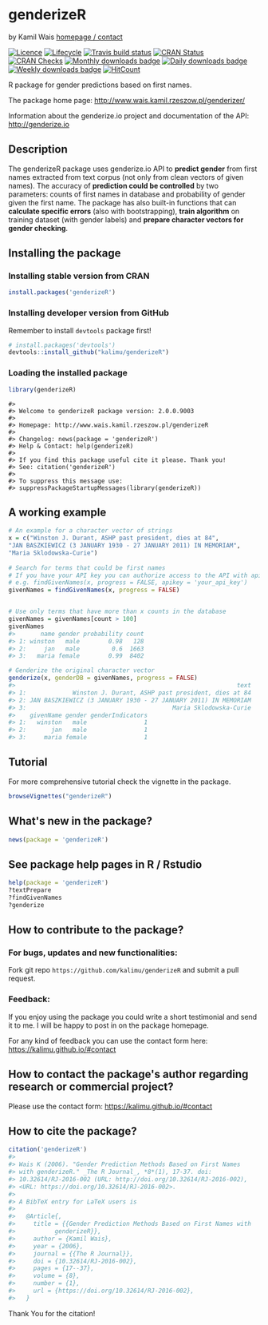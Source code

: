 
<!-- README.md is generated from README.Rmd. Please edit that file -->
genderizeR
==========

by Kamil Wais [homepage / contact](https://kalimu.github.io)

[![Licence](https://img.shields.io/badge/licence-MIT-blue.svg)](https://www.r-project.org/Licenses/MIT) [![Lifecycle](https://img.shields.io/badge/lifecycle-stable-brightgreen.svg)](https://www.tidyverse.org/lifecycle/) [![Travis build status](https://travis-ci.org/kalimu/genderizeR.png?branch=master)](https://travis-ci.org/kalimu/genderizeR) [![CRAN Status](http://www.r-pkg.org/badges/version/genderizeR)](https://cran.r-project.org/package=genderizeR) [![CRAN Checks](https://cranchecks.info/badges/summary/genderizeR)](https://cran.r-project.org/web/checks/check_results_genderizeR.html) [![Monthly downloads badge](http://cranlogs.r-pkg.org/badges/last-month/genderizeR)](https://cran.r-project.org/package=genderizeR) [![Daily downloads badge](https://cranlogs.r-pkg.org/badges/last-day/genderizeR?color=blue)](https://CRAN.R-project.org/package=genderizeR) [![Weekly downloads badge](https://cranlogs.r-pkg.org/badges/last-week/genderizeR?color=blue)](https://CRAN.R-project.org/package=genderizeR) [![HitCount](http://hits.dwyl.io/kalimu/genderizeR)](http://hits.dwyl.io/kalimu/genderizeR)

R package for gender predictions based on first names.

The package home page: <http://www.wais.kamil.rzeszow.pl/genderizer/>

Information about the genderize.io project and documentation of the API: <http://genderize.io>

Description
-----------

The genderizeR package uses genderize.io API to **predict gender** from first names extracted from text corpus (not only from clean vectors of given names). The accuracy of **prediction could be controlled** by two parameters: counts of first names in database and probability of gender given the first name. The package has also built-in functions that can **calculate specific errors** (also with bootstrapping), **train algorithm** on training dataset (with gender labels) and **prepare character vectors for gender checking**.

Installing the package
----------------------

### Installing stable version from CRAN

``` r
install.packages('genderizeR')
```

### Installing developer version from GitHub

Remember to install `devtools` package first!

``` r
# install.packages('devtools')
devtools::install_github("kalimu/genderizeR")
```

### Loading the installed package

``` r
library(genderizeR)
```

    #> 
    #> Welcome to genderizeR package version: 2.0.0.9003
    #> 
    #> Homepage: http://www.wais.kamil.rzeszow.pl/genderizeR
    #> 
    #> Changelog: news(package = 'genderizeR')
    #> Help & Contact: help(genderizeR)
    #> 
    #> If you find this package useful cite it please. Thank you!
    #> See: citation('genderizeR')
    #> 
    #> To suppress this message use:
    #> suppressPackageStartupMessages(library(genderizeR))

A working example
-----------------

``` r
# An example for a character vector of strings
x = c("Winston J. Durant, ASHP past president, dies at 84",
"JAN BASZKIEWICZ (3 JANUARY 1930 - 27 JANUARY 2011) IN MEMORIAM",
"Maria Sklodowska-Curie")
 
# Search for terms that could be first names
# If you have your API key you can authorize access to the API with apikey argument
# e.g. findGivenNames(x, progress = FALSE, apikey = 'your_api_key')
givenNames = findGivenNames(x, progress = FALSE)
```

``` r

# Use only terms that have more than x counts in the database
givenNames = givenNames[count > 100]
givenNames
#>       name gender probability count
#> 1: winston   male        0.98   128
#> 2:     jan   male         0.6  1663
#> 3:   maria female        0.99  8402

# Genderize the original character vector
genderize(x, genderDB = givenNames, progress = FALSE)
#>                                                              text
#> 1:             Winston J. Durant, ASHP past president, dies at 84
#> 2: JAN BASZKIEWICZ (3 JANUARY 1930 - 27 JANUARY 2011) IN MEMORIAM
#> 3:                                         Maria Sklodowska-Curie
#>    givenName gender genderIndicators
#> 1:   winston   male                1
#> 2:       jan   male                1
#> 3:     maria female                1
```

Tutorial
--------

For more comprehensive tutorial check the vignette in the package.

``` r
browseVignettes("genderizeR")
```

What's new in the package?
--------------------------

``` r
news(package = 'genderizeR')
```

See package help pages in R / Rstudio
-------------------------------------

``` r
help(package = 'genderizeR')
?textPrepare
?findGivenNames
?genderize
```

How to contribute to the package?
---------------------------------

### For bugs, updates and new functionalities:

Fork git repo `https://github.com/kalimu/genderizeR` and submit a pull request.

### Feedback:

If you enjoy using the package you could write a short testimonial and send it to me. I will be happy to post in on the package homepage.

For any kind of feedback you can use the contact form here: <https://kalimu.github.io/#contact>

How to contact the package's author regarding research or commercial project?
-----------------------------------------------------------------------------

Please use the contact form: <https://kalimu.github.io/#contact>

How to cite the package?
------------------------

``` r
citation('genderizeR')
#> 
#> Wais K (2006). "Gender Prediction Methods Based on First Names
#> with genderizeR." _The R Journal_, *8*(1), 17-37. doi:
#> 10.32614/RJ-2016-002 (URL: http://doi.org/10.32614/RJ-2016-002),
#> <URL: https://doi.org/10.32614/RJ-2016-002>.
#> 
#> A BibTeX entry for LaTeX users is
#> 
#>   @Article{,
#>     title = {{Gender Prediction Methods Based on First Names with
#>           genderizeR}},
#>     author = {Kamil Wais},
#>     year = {2006},
#>     journal = {{The R Journal}},
#>     doi = {10.32614/RJ-2016-002},
#>     pages = {17--37},
#>     volume = {8},
#>     number = {1},
#>     url = {https://doi.org/10.32614/RJ-2016-002},
#>   }
```

Thank You for the citation!
